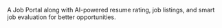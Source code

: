 A Job Portal along with AI-powered resume rating, job listings, and smart job evaluation for better opportunities.
